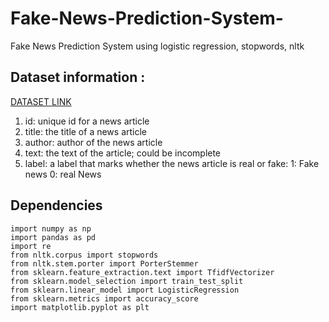 # Fake-News-Prediction-System-
Fake News Prediction System using logistic regression, stopwords, nltk




## Dataset information : 

[DATASET LINK](https://www.kaggle.com/c/fake-news/data?select=train.csv)

1. id: unique id for a news article
2. title: the title of a news article
3. author: author of the news article
4. text: the text of the article; could be incomplete
5. label: a label that marks whether the news article is real or fake:
           1: Fake news
           0: real News



## Dependencies

```
import numpy as np
import pandas as pd
import re
from nltk.corpus import stopwords
from nltk.stem.porter import PorterStemmer
from sklearn.feature_extraction.text import TfidfVectorizer
from sklearn.model_selection import train_test_split
from sklearn.linear_model import LogisticRegression
from sklearn.metrics import accuracy_score
import matplotlib.pyplot as plt
```
